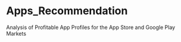# Apps_Recommendation
Analysis of Profitable App Profiles for the App Store and Google Play Markets

